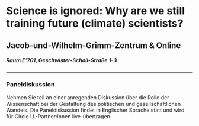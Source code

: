 # Science is ignored: Why are we still training future (climate) scientists?  
## Jacob-und-Wilhelm-Grimm-Zentrum & Online
#####  Raum E'701, Geschwister-Scholl-Straße 1-3
---
### Paneldiskussion
Nehmen Sie teil an einer anregenden Diskussion über die Rolle der Wissenschaft bei der Gestaltung des politischen und gesellschaftlichen Wandels. Die Paneldiskussion findet in Englischer Sprache statt und wird für Circle U.-Partner:innen live-übertragen.